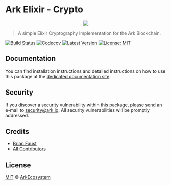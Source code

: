# Ark Elixir - Crypto

<p align="center">
    <img src="https://github.com/ArkEcosystem/elixir-crypto/blob/master/banner.png" />
</p>

> A simple Elixir Cryptography Implementation for the Ark Blockchain.

[![Build Status](https://badgen.now.sh/travis/ArkEcosystem/elixir-crypto)](https://badgen.now.sh/travis/ArkEcosystem/elixir-crypto)
[![Codecov](https://badgen.now.sh/codecov/c/github/arkecosystem/elixir-crypto)](https://codecov.io/gh/arkecosystem/elixir-crypto)
[![Latest Version](https://badgen.now.sh/github/release/ArkEcosystem/elixir-crypto)](https://github.com/ArkEcosystem/elixir-crypto/releases)
[![License: MIT](https://badgen.now.sh/badge/license/MIT/green)](https://opensource.org/licenses/MIT)

## Documentation

You can find installation instructions and detailed instructions on how to use this package at the [dedicated documentation site](https://docs.ark.io/developers/sdk/cryptography/elixir.html).

## Security

If you discover a security vulnerability within this package, please send an e-mail to security@ark.io. All security vulnerabilities will be promptly addressed.

## Credits

- [Brian Faust](https://github.com/faustbrian)
- [All Contributors](../../../../contributors)

## License

[MIT](LICENSE) © [ArkEcosystem](https://ark.io)
